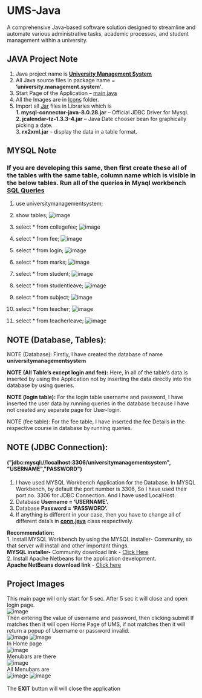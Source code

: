 # UMS-Java
A comprehensive Java-based software solution designed to streamline and automate various administrative tasks, academic processes, and student management within a university.
## JAVA Project Note

1.	Java project name is <b>[University Management System](https://github.com/sqladitya/UMS-Java/tree/main/University%20Management%20System)</b>
2.	All Java source files in package name = <b>’university.management.system’</b>.
3.	Start Page of the Application – [main.java](https://github.com/sqladitya/UMS-Java/blob/main/University%20Management%20System/src/university/management/system/Main.java)
4.	All the Images are in [Icons](https://github.com/sqladitya/UMS-Java/tree/main/University%20Management%20System/src/icons) folder.
5.	Import all [Jar](https://github.com/sqladitya/UMS-Java/tree/main/University%20Management%20System/Jar) files in Libraries which is <br><b>	1. mysql-connector-java-8.0.28.jar</b> – Official JDBC Driver for Mysql.<br><b>2.	jcalendar-tz-1.3.3-4.jar</b> – Java Date chooser bean for graphically picking a date.<br>	3. <b>rx2xml.jar</b> - display the data in a table format.
## 
## MYSQL Note

### If you are developing this same, then first create these all of the tables with the same table, column name which is visible in the below tables. Run all of the queries in Mysql workbench [SQL Queries](https://github.com/sqladitya/UMS-Java/blob/main/University%20Management%20System/Queries.sql)

1.	use universitymanagementsystem;

2.	show tables; 
 ![image](https://github.com/sqladitya/UMS-Java/assets/84535788/8a46859d-28fd-4737-9e0e-493678f54612)


3.	select * from collegefee;
 ![image](https://github.com/sqladitya/UMS-Java/assets/84535788/59801fab-6258-4409-9165-1be70a351e63)

4.	select * from fee;
 ![image](https://github.com/sqladitya/UMS-Java/assets/84535788/c10169a0-0b3d-4143-8038-216b8fb9eea8)


5.	select * from login;
 ![image](https://github.com/sqladitya/UMS-Java/assets/84535788/a5728a7f-3c80-46b9-a677-6e01dc284f96)


6.	select * from marks;
 ![image](https://github.com/sqladitya/UMS-Java/assets/84535788/1487989d-7823-4338-b0f7-180b1a5c2679)


7.	select * from student;
 ![image](https://github.com/sqladitya/UMS-Java/assets/84535788/c1142d10-4f3c-4384-8ca4-c057b87c65d6)


8.	select * from studentleave;
 ![image](https://github.com/sqladitya/UMS-Java/assets/84535788/adad6a70-c304-418a-801a-530eb891634f)

9.	select * from subject;
 ![image](https://github.com/sqladitya/UMS-Java/assets/84535788/1ecc9aa2-0d52-4adc-86b9-999510a9a057)

10.	select * from teacher;
 ![image](https://github.com/sqladitya/UMS-Java/assets/84535788/2ff68c2f-113b-48a9-8409-a86c198dd323)

11.	select * from teacherleave;
 ![image](https://github.com/sqladitya/UMS-Java/assets/84535788/23c76329-67ac-45d0-ba1e-821f129bd3eb)

## NOTE (Database, Tables): 

NOTE (Database): Firstly, I have created the database of name <b>universitymanagementsystem

NOTE (All Table’s except login and fee):</b> Here, in all of the table’s data is inserted by using the Application not by inserting the data directly into the database by using queries.

<b>NOTE (login table):</b> For the login table username and password, I have inserted the user data by running queries in the database because I have not created any separate page for User-login.

NOTE (fee table): For the fee table, I have inserted the fee Details in the respective course in database by running queries.



## NOTE (JDBC Connection): 

#### ("jdbc:mysql://localhost:3306/universitymanagementsystem", "USERNAME","PASSWORD")
1.	I have used MYSQL Workbench Application for the Database. In MYSQL Workbench, by default the port number is 3306, So I have used their port no. 3306 for JDBC Connection. And I have used LocalHost.
2.	Database <b>Username = ‘USERNAME’. </b>
3.	Database <b>Password = ‘PASSWORD’.</b>
4.	If anything is different in your case, then you have to change all of different data’s in <b>[conn.java](https://github.com/sqladitya/UMS-Java/blob/main/University%20Management%20System/src/university/management/system/conn.java)</b> class respectively.

<b>Recommendation:</b> <br>1. Install MYSQL Workbench by using the MYSQL installer- Community, so that server will install and other important things.<br>
<b>MYSQL installer-</b> Community download link - [Click Here](https://dev.mysql.com/get/archives/mysql-installer/mysql-installer-web-community-8.0.28.0.msi)<br> 2. Install Apache Netbeans for the application development.<br>
<b>Apache NetBeans download link</b> - [Click here](https://archive.apache.org/dist/netbeans/netbeans-installers/17/Apache-NetBeans-17-bin-windows-x64.exe)
## Project Images
This main page will only start for 5 sec. After 5 sec it will close and open login page. <br>
![image](https://github.com/sqladitya/UMS-Java/assets/84535788/eaa46555-c7f3-44c9-8ee4-a1567cc561df)<br>
Then entering the value of username and password, then clicking submit If matches then it will open Home Page of UMS, if not matches then it will return a popup of Username or password invalid.<br>
![image](https://github.com/sqladitya/UMS-Java/assets/84535788/73240470-d45b-474e-be5d-edf267773b3c) ![image](https://github.com/sqladitya/UMS-Java/assets/84535788/73eade7f-1267-4453-bb67-520a62980ba2)<br>
In Home page <br>
![image](https://github.com/sqladitya/UMS-Java/assets/84535788/1b12f892-de6f-4115-81b4-349860c912d5)<br>
Menubars are there<br>
![image](https://github.com/sqladitya/UMS-Java/assets/84535788/44d251ad-c40c-4131-a502-88523e0693b0)<br>
All Menubars are<br>
![image](https://github.com/sqladitya/UMS-Java/assets/84535788/dde95817-8626-4645-aada-97fb6dea5d4d) ![image](https://github.com/sqladitya/UMS-Java/assets/84535788/3f0030b4-f6be-4974-a0ce-05bfb10b83ae)<br><br>
The <b>EXIT</b> button will will close the application




